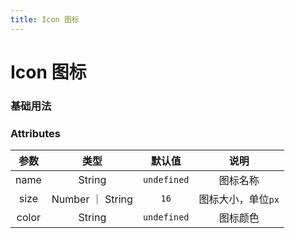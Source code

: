 ```yaml
---
title: Icon 图标
---
```


<script setup>
import IconDemos from '../.vitepress/components/icon-demos.vue'
</script>

# Icon 图标

### 基础用法

<ClientOnly>
<icon-demos/>
</ClientOnly>

### Attributes

| 参数  |       类型       |   默认值    |        说明        |
| :---: | :--------------: | :---------: | :----------------: |
| name  |      String      | `undefined` |      图标名称      |
| size  | Number ｜ String |    `16`     | 图标大小，单位`px` |
| color |      String      | `undefined` |      图标颜色      |
